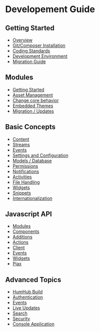 Developement Guide
==================

Getting Started
---------------
* [Overview](overview.md)
* [Git/Composer Installation](git-installation.md)
* [Coding Standards](coding-standards.md)
* [Development Environment](environment.md)
* [Migration Guide](migration-guide.md)


Modules
---------------
* [Getting Started](modules.md)
* [Asset Management](assets.md)
* [Change core behavior](module-change-behavior.md)
* [Embedded Themes](embedded-themes.md)
* [Migration / Updates](migration.md)

Basic Concepts
------------------
* [Content](content.md)
* [Streams](stream.md)
* [Events](events.md)
* [Settings and Configuration](settings.md)
* [Models / Database](models.md)
* [Permissions](permissions.md)
* [Notifications](notifications.md)
* [Activities](activities.md)
* [File Handling](files.md)
* [Widgets](widgets.md)
* [Snippets](snippet.md)
* [Internationalization](i18n.md)

Javascript API
------------------
 * [Modules](javascript-index.md)
 * [Components](javascript-components.md)
 * [Additions](javascript-components.md)
 * [Actions](javascript-actions.md)
 * [Client](javascript-client.md)
 * [Events](javascript-events.md)
 * [Widgets](javascript-widgets.md)
 * [Pjax](javascript-pjax.md)

Advanced Topics
--------------
* [HumHub Build](build.md)
* [Authentication](authentication.md)
* [Events](events.md)
* [Live Updates](live.md)
* [Search](search.md)
* [Security](security.md)
* [Console Application](console.md)


